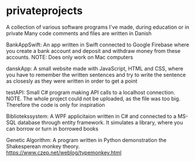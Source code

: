 # privateprojects
A collection of various software programs I've made, during education or in private
Many code comments and files are written in Danish


BankAppSwift: An app written in Swift connected to Google Firebase where you create a bank account and deposit and withdraw money from these accounts.
NOTE: Does only work on Mac computers


danskApp: A small website made with JavaScript, HTML and CSS, where you have to remember the written sentences and try to write the sentence as closesly as they were written in order to get a point

testAPI: Small C# program making API calls to a localhost connection. 
NOTE. The whole project could not be uploaded, as the file was too big. Therefore the code is only for inspiration

Bibliotekssystem: A WPF applicitaion written in C# and connected to a MS-SQL database through entity framework. It simulates a library, where you can borrow or turn in borrowed books

Genetic Algorithm: A program written in Python demonstration the Shakesperean monkey theory. https://www.czep.net/weblog/typemonkey.html 
